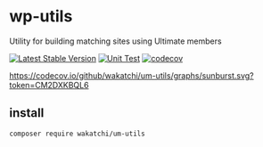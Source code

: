 # wp-utils
Utility for building matching sites using Ultimate members

[![Latest Stable Version](http://poser.pugx.org/wakatchi/um-utils/v)](https://packagist.org/packages/wakatchi/um-utils)
[![Unit Test](https://github.com/wakatchi/um-utils/actions/workflows/ci.yml/badge.svg?branch=main)](https://github.com/wakatchi/um-utils/actions/workflows/ci.yml)
[![codecov](https://codecov.io/gh/wakatchi/um-utils/graph/badge.svg?token=CM2DXKBQL6)](https://codecov.io/gh/wakatchi/um-utils)

https://codecov.io/github/wakatchi/um-utils/graphs/sunburst.svg?token=CM2DXKBQL6

## install
```bash
composer require wakatchi/um-utils
```
